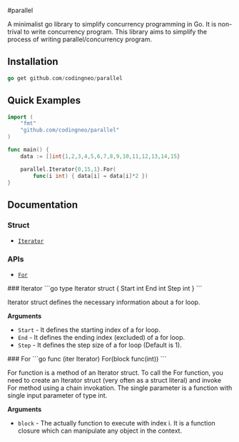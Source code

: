 #parallel

A minimalist go library to simplify concurrency programming in Go. It is non-trival to write 
concurrency program. This library aims to simplify the process of writing 
parallel/concurrency program.

## Installation

```go
go get github.com/codingneo/parallel
```

## Quick Examples

```go
import (
	"fmt"
	"github.com/codingneo/parallel"
)

func main() {
    data := []int{1,2,3,4,5,6,7,8,9,10,11,12,13,14,15}

    parallel.Iterator{0,15,1}.For(
        func(i int) { data[i] = data[i]*2 })
}
```

## Documentation
### Struct
* [`Iterator`](#Iterator)

### APIs
* [`For`](#For)

<a name="Iterator" />
### Iterator
```go
type Iterator struct {
	Start int
	End int
	Step int
}
```

Iterator struct defines the necessary information about a for loop. 

__Arguments__

* `Start` - It defines the starting index of a for loop.
* `End` - It defines the ending index (excluded) of a for loop.
* `Step` - It defines the step size of a for loop (Default is 1).


<a name="For" />
### For
```go
func (iter Iterator) For(block func(int))
```

For function is a method of an Iterator struct. To call the For function, you 
need to create an Iterator struct (very often as a struct literal) and invoke 
For method using a chain invokation. The single parameter is a function with 
single input parameter of type int.

__Arguments__

* `block` - The actually function to execute with index i. It is a function 
closure which can manipulate any object in the context.
